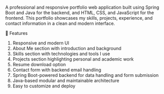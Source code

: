 A professional and responsive portfolio web application built using Spring Boot and Java for the backend, and HTML, CSS, and JavaScript for the frontend. This portfolio showcases my skills, projects, experience, and contact information in a clean and modern interface.

🚀 Features
1. Responsive and modern UI
2. About Me section with introduction and background
3. Skills section with technologies and tools I use
4. Projects section highlighting personal and academic work
5. Resume download option
6. Contact form with backend email handling
7. Spring Boot-powered backend for data handling and form submission
8. Java-based modular and maintainable architecture
9. Easy to customize and deploy

    

